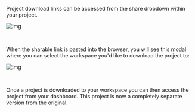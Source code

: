 Project download links can be accessed from the share dropdown within your project.

![img](https://gblobscdn.gitbook.com/assets%2F-LgK_X2m6IAIYcINBjCj%2F-M79Nr39pQLNwzrZVp6c%2F-M79OM_DiRwNjrBUh4j9%2Fimage.png?alt=media&token=f021ca52-11c1-413f-9866-0d162e597afe)

‌

When the sharable link is pasted into the browser, you will see this modal where you can select the workspace you'd like to download the project to:


![img](https://gblobscdn.gitbook.com/assets%2F-LgK_X2m6IAIYcINBjCj%2F-M79Nr39pQLNwzrZVp6c%2F-M79OokEDSnUBXGrzq6f%2Fimage.png?alt=media&token=38962532-83ba-4d1c-afcc-7dd1e49e036f)

‌

Once a project is downloaded to your workspace you can then access the project from your dashboard. This project is now a completely separate version from the original.
